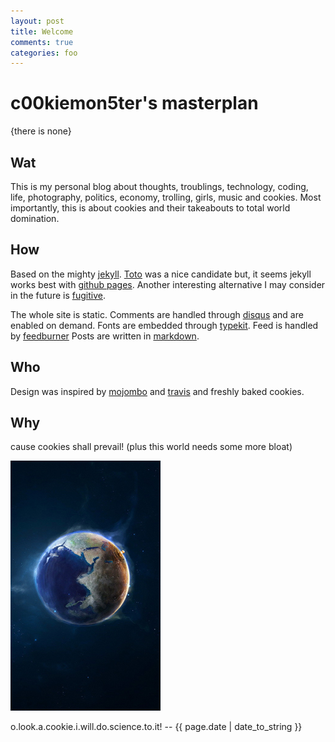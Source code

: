 ```yaml
---
layout: post
title: Welcome
comments: true
categories: foo
---
```


c00kiemon5ter's masterplan
==========================
{there is none}

Wat
---
This is my personal blog about thoughts, troublings, technology, coding, life, photography, politics, economy, trolling, 
girls, music and cookies. Most importantly, this is about cookies and their takeabouts to total world domination. 

How
---
Based on the mighty [jekyll]. [Toto] was a nice 
candidate but, it seems jekyll works best with [github pages][ghpages]. 
Another interesting alternative I may consider in the future is [fugitive].

The whole site is static. Comments are handled through [disqus] and are enabled on demand. 
Fonts are embedded through [typekit]. Feed is handled by [feedburner]
Posts are written in [markdown].

Who
---
Design was inspired by [mojombo][tpw] and [travis] and freshly baked cookies.

Why
---
cause cookies shall prevail! (plus this world needs some more bloat)

![cookies][cookiebomb]


<p class="meta">o.look.a.cookie.i.will.do.science.to.it! -- {{ page.date | date_to_string }}</p>

[jekyll]: http://jekyllrb.com
[Toto]: http://cloudhead.io/toto
[ghpages]: http://pages.github.com
[fugitive]: http://gitorious.org/fugitive
[disqus]: http://disqus.com
[typekit]: http://typekit.com
[feedburner]: http://feedburner.google.com
[markdown]: http://github.github.com/github-flavored-markdown/
[tpw]: http://tom.preston-werner.com
[travis]: http://combinate.us
[cookiebomb]: /files/images/cookiebomb.png "cookiebomb!"
